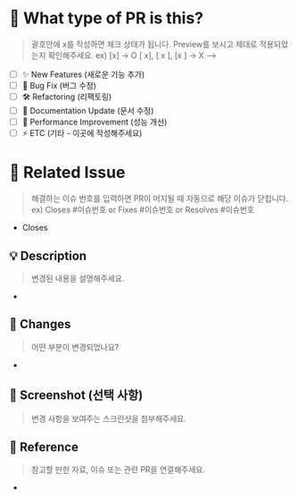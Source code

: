 # 🚀 What type of PR is this?

> 괄호안에 x를 작성하면 체크 상태가 됩니다. Preview를 보시고 제대로 적용되었는지 확인해주세요.
> ex) [x] -> O [ x], [ x ], [x ] -> X -->

- [ ] ✨ New Features (새로운 기능 추가)
- [ ] 🐛 Bug Fix (버그 수정)
- [ ] 🛠️ Refactoring (리팩토링)
- [ ] 📝 Documentation Update (문서 수정)
- [ ] 🚀 Performance Improvement (성능 개선)
- [ ] ⚡ ETC (기타 - 이곳에 작성해주세요)

# 🔗 Related Issue

> 해결하는 이슈 번호를 입력하면 PR이 머지될 때 자동으로 해당 이슈가 닫힙니다.
> ex) Closes #이슈번호 or Fixes #이슈번호 or Resolves #이슈번호

- Closes

## 💡 Description

> 변경된 내용을 설명해주세요.

-

## 📌 Changes

> 어떤 부분이 변경되었나요?

-

## 📸 Screenshot (선택 사항)

> 변경 사항을 보여주는 스크린샷을 첨부해주세요.

## 🔗 Reference

> 참고할 만한 자료, 이슈 또는 관련 PR을 연결해주세요.

-
